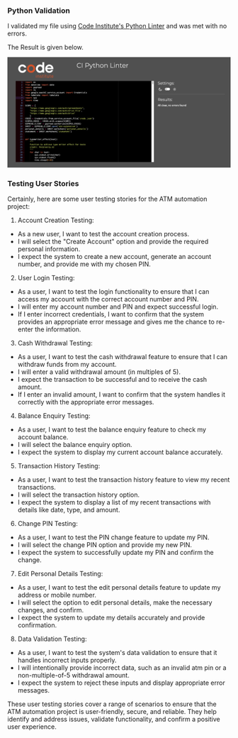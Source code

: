 ### Python Validation

I validated my file using [Code Institute's Python Linter](https://pep8ci.herokuapp.com/) and was met with no errors.

The Result is given below.

![Python Linter Test Result](test_images/python_linter.png)

### Testing User Stories

Certainly, here are some user testing stories for the ATM automation project:

1. Account Creation Testing:

- As a new user, I want to test the account creation process.
- I will select the "Create Account" option and provide the required personal information.
- I expect the system to create a new account, generate an account number, and provide me with my chosen PIN.

2. User Login Testing:

- As a user, I want to test the login functionality to ensure that I can access my account with the correct account number and PIN.
- I will enter my account number and PIN and expect successful login.
- If I enter incorrect credentials, I want to confirm that the system provides an appropriate error message and gives me the chance to re-enter the information.

3. Cash Withdrawal Testing:

- As a user, I want to test the cash withdrawal feature to ensure that I can withdraw funds from my account.
- I will enter a valid withdrawal amount (in multiples of 5).
- I expect the transaction to be successful and to receive the cash amount.
- If I enter an invalid amount, I want to confirm that the system handles it correctly with the appropriate error messages.

4. Balance Enquiry Testing:

- As a user, I want to test the balance enquiry feature to check my account balance.
- I will select the balance enquiry option.
- I expect the system to display my current account balance accurately.

5. Transaction History Testing:

- As a user, I want to test the transaction history feature to view my recent transactions.
- I will select the transaction history option.
- I expect the system to display a list of my recent transactions with details like date, type, and amount.

6. Change PIN Testing:

- As a user, I want to test the PIN change feature to update my PIN.
- I will select the change PIN option and provide my new PIN.
- I expect the system to successfully update my PIN and confirm the change.

7. Edit Personal Details Testing:

- As a user, I want to test the edit personal details feature to update my address or mobile number.
- I will select the option to edit personal details, make the necessary changes, and confirm.
- I expect the system to update my details accurately and provide confirmation.

8. Data Validation Testing:

- As a user, I want to test the system's data validation to ensure that it handles incorrect inputs properly.
- I will intentionally provide incorrect data, such as an invalid atm pin or a non-multiple-of-5 withdrawal amount.
- I expect the system to reject these inputs and display appropriate error messages.

These user testing stories cover a range of scenarios to ensure that the ATM automation project is user-friendly, secure, and reliable. They help identify and address issues, validate functionality, and confirm a positive user experience.




